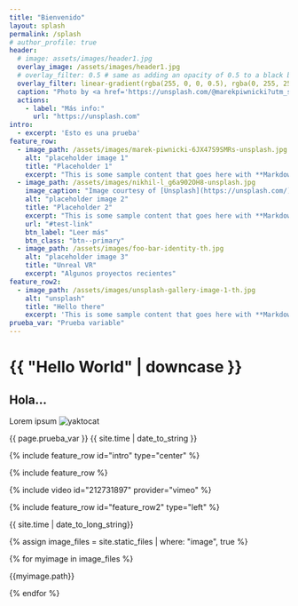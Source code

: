 ```yaml
---
title: "Bienvenido"
layout: splash
permalink: /splash
# author_profile: true
header:
  # image: assets/images/header1.jpg
  overlay_image: /assets/images/header1.jpg
  # overlay_filter: 0.5 # same as adding an opacity of 0.5 to a black background
  overlay_filter: linear-gradient(rgba(255, 0, 0, 0.5), rgba(0, 255, 255, 0.5))
  caption: "Photo by <a href='https://unsplash.com/@marekpiwnicki?utm_source=unsplash&utm_medium=referral&utm_content=creditCopyText'>Marek Piwnicki</a> on <a href='https://unsplash.com/t/nature?utm_source=unsplash&utm_medium=referral&utm_content=creditCopyText'>Unsplash</a>"
  actions:
    - label: "Más info:"
      url: "https://unsplash.com"
intro:
  - excerpt: 'Esto es una prueba'
feature_row:
  - image_path: /assets/images/marek-piwnicki-6JX47S9SMRs-unsplash.jpg
    alt: "placeholder image 1"
    title: "Placeholder 1"
    excerpt: "This is some sample content that goes here with **Markdown** formatting."
  - image_path: /assets/images/nikhil-l_g6a902OH8-unsplash.jpg
    image_caption: "Image courtesy of [Unsplash](https://unsplash.com/)"
    alt: "placeholder image 2"
    title: "Placeholder 2"
    excerpt: "This is some sample content that goes here with **Markdown** formatting."
    url: "#test-link"
    btn_label: "Leer más"
    btn_class: "btn--primary"
  - image_path: /assets/images/foo-bar-identity-th.jpg
    alt: "placeholder image 3"
    title: "Unreal VR"
    excerpt: "Algunos proyectos recientes"
feature_row2:
  - image_path: /assets/images/unsplash-gallery-image-1-th.jpg
    alt: "unsplash"
    title: "Hello there"
    excerpt: 'This is some sample content that goes here with **Markdown** formatting. Left aligned with `type="left"`'
prueba_var: "Prueba variable" 
---
```


<h1> {{ "Hello World" | downcase }} </h1>

## Hola...

Lorem ipsum
![yaktocat](https://octodex.github.com/images/yaktocat.png)

{{ page.prueba_var }} {{ site.time | date_to_string }}

{% include feature_row id="intro" type="center" %}

{% include feature_row %}

{% include video id="212731897" provider="vimeo" %}

{% include feature_row id="feature_row2" type="left" %}

{{ site.time | date_to_long_string}}

{% assign image_files = site.static_files | where: "image", true %}

{% for myimage in image_files %}

  {{myimage.path}}

{% endfor %}